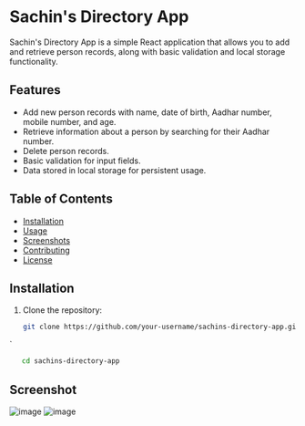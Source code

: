 # Sachin's Directory App

Sachin's Directory App is a simple React application that allows you to add and retrieve person records, along with basic validation and local storage functionality.

## Features

- Add new person records with name, date of birth, Aadhar number, mobile number, and age.
- Retrieve information about a person by searching for their Aadhar number.
- Delete person records.
- Basic validation for input fields.
- Data stored in local storage for persistent usage.

## Table of Contents

- [Installation](#installation)
- [Usage](#usage)
- [Screenshots](#screenshots)
- [Contributing](#contributing)
- [License](#license)

## Installation

1. Clone the repository:
   ```bash
   git clone https://github.com/your-username/sachins-directory-app.git
`
```bash
   cd sachins-directory-app
```
## Screenshot 
![image](https://github.com/sachinbiswal/DirectoryApp/assets/79940820/49136f4f-e81d-4605-bc85-dc4ba267d02c)
![image](https://github.com/sachinbiswal/DirectoryApp/assets/79940820/c2f58783-c598-4fc3-81d7-3d8f4bde8659)



